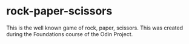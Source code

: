 # rock-paper-scissors
This is the well known game of rock, paper, scissors. This was created during the Foundations course of the Odin Project.